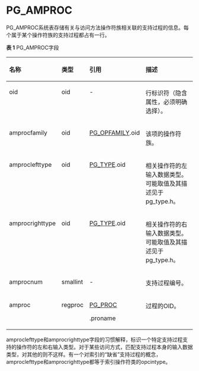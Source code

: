 # PG\_AMPROC

PG\_AMPROC系统表存储有关与访问方法操作符族相关联的支持过程的信息。每个属于某个操作符族的支持过程都占有一行。

**表 1**  PG\_AMPROC字段

<a name="zh-cn_topic_0283136801_zh-cn_topic_0237122269_zh-cn_topic_0059779370_t7a59d8d60366418a8e3673c9b19c705c"></a>
<table><thead align="left"><tr id="zh-cn_topic_0283136801_zh-cn_topic_0237122269_zh-cn_topic_0059779370_re40068783670428485d247da42bc401b"><th class="cellrowborder" valign="top" width="21.05%" id="mcps1.2.5.1.1"><p id="zh-cn_topic_0283136801_zh-cn_topic_0237122269_zh-cn_topic_0059779370_a491f98d50af54064a1d38482330c7b6d"><a name="zh-cn_topic_0283136801_zh-cn_topic_0237122269_zh-cn_topic_0059779370_a491f98d50af54064a1d38482330c7b6d"></a><a name="zh-cn_topic_0283136801_zh-cn_topic_0237122269_zh-cn_topic_0059779370_a491f98d50af54064a1d38482330c7b6d"></a>名称</p>
</th>
<th class="cellrowborder" valign="top" width="12.030000000000001%" id="mcps1.2.5.1.2"><p id="zh-cn_topic_0283136801_zh-cn_topic_0237122269_zh-cn_topic_0059779370_a8efe9ef20ad84d9496ad4c9fb62835f9"><a name="zh-cn_topic_0283136801_zh-cn_topic_0237122269_zh-cn_topic_0059779370_a8efe9ef20ad84d9496ad4c9fb62835f9"></a><a name="zh-cn_topic_0283136801_zh-cn_topic_0237122269_zh-cn_topic_0059779370_a8efe9ef20ad84d9496ad4c9fb62835f9"></a>类型</p>
</th>
<th class="cellrowborder" valign="top" width="25.94%" id="mcps1.2.5.1.3"><p id="zh-cn_topic_0283136801_zh-cn_topic_0237122269_zh-cn_topic_0059779370_a341f79d9b186448fa161e092cc9cb2cf"><a name="zh-cn_topic_0283136801_zh-cn_topic_0237122269_zh-cn_topic_0059779370_a341f79d9b186448fa161e092cc9cb2cf"></a><a name="zh-cn_topic_0283136801_zh-cn_topic_0237122269_zh-cn_topic_0059779370_a341f79d9b186448fa161e092cc9cb2cf"></a>引用</p>
</th>
<th class="cellrowborder" valign="top" width="40.98%" id="mcps1.2.5.1.4"><p id="zh-cn_topic_0283136801_zh-cn_topic_0237122269_zh-cn_topic_0059779370_a1b9f7057915846edb672cd468a3c5ebc"><a name="zh-cn_topic_0283136801_zh-cn_topic_0237122269_zh-cn_topic_0059779370_a1b9f7057915846edb672cd468a3c5ebc"></a><a name="zh-cn_topic_0283136801_zh-cn_topic_0237122269_zh-cn_topic_0059779370_a1b9f7057915846edb672cd468a3c5ebc"></a>描述</p>
</th>
</tr>
</thead>
<tbody><tr id="zh-cn_topic_0283136801_zh-cn_topic_0237122269_zh-cn_topic_0059779370_r6e4e8c8efc1b439f8e6297a45668aa6b"><td class="cellrowborder" valign="top" width="21.05%" headers="mcps1.2.5.1.1 "><p id="zh-cn_topic_0283136801_zh-cn_topic_0237122269_zh-cn_topic_0059779370_ab94015aa665d4dc781b063307c31c74c"><a name="zh-cn_topic_0283136801_zh-cn_topic_0237122269_zh-cn_topic_0059779370_ab94015aa665d4dc781b063307c31c74c"></a><a name="zh-cn_topic_0283136801_zh-cn_topic_0237122269_zh-cn_topic_0059779370_ab94015aa665d4dc781b063307c31c74c"></a>oid</p>
</td>
<td class="cellrowborder" valign="top" width="12.030000000000001%" headers="mcps1.2.5.1.2 "><p id="zh-cn_topic_0283136801_zh-cn_topic_0237122269_zh-cn_topic_0059779370_a5592d3eb591944488141c4ed535f8e50"><a name="zh-cn_topic_0283136801_zh-cn_topic_0237122269_zh-cn_topic_0059779370_a5592d3eb591944488141c4ed535f8e50"></a><a name="zh-cn_topic_0283136801_zh-cn_topic_0237122269_zh-cn_topic_0059779370_a5592d3eb591944488141c4ed535f8e50"></a>oid</p>
</td>
<td class="cellrowborder" valign="top" width="25.94%" headers="mcps1.2.5.1.3 "><p id="zh-cn_topic_0283136801_zh-cn_topic_0237122269_zh-cn_topic_0059779370_a4b184497394d48468c7f95ad0d9c44b4"><a name="zh-cn_topic_0283136801_zh-cn_topic_0237122269_zh-cn_topic_0059779370_a4b184497394d48468c7f95ad0d9c44b4"></a><a name="zh-cn_topic_0283136801_zh-cn_topic_0237122269_zh-cn_topic_0059779370_a4b184497394d48468c7f95ad0d9c44b4"></a>-</p>
</td>
<td class="cellrowborder" valign="top" width="40.98%" headers="mcps1.2.5.1.4 "><p id="zh-cn_topic_0283136801_zh-cn_topic_0237122269_zh-cn_topic_0059779370_a0e42a6f11ee94f9a8f534e7bbbc5a732"><a name="zh-cn_topic_0283136801_zh-cn_topic_0237122269_zh-cn_topic_0059779370_a0e42a6f11ee94f9a8f534e7bbbc5a732"></a><a name="zh-cn_topic_0283136801_zh-cn_topic_0237122269_zh-cn_topic_0059779370_a0e42a6f11ee94f9a8f534e7bbbc5a732"></a>行标识符（隐含属性，必须明确选择）。</p>
</td>
</tr>
<tr id="zh-cn_topic_0283136801_zh-cn_topic_0237122269_zh-cn_topic_0059779370_r89e3bcb2ad8f4036b6fb47dab6d13bad"><td class="cellrowborder" valign="top" width="21.05%" headers="mcps1.2.5.1.1 "><p id="zh-cn_topic_0283136801_zh-cn_topic_0237122269_zh-cn_topic_0059779370_ad81abd408a054eb792a1ab101c821f6e"><a name="zh-cn_topic_0283136801_zh-cn_topic_0237122269_zh-cn_topic_0059779370_ad81abd408a054eb792a1ab101c821f6e"></a><a name="zh-cn_topic_0283136801_zh-cn_topic_0237122269_zh-cn_topic_0059779370_ad81abd408a054eb792a1ab101c821f6e"></a>amprocfamily</p>
</td>
<td class="cellrowborder" valign="top" width="12.030000000000001%" headers="mcps1.2.5.1.2 "><p id="zh-cn_topic_0283136801_zh-cn_topic_0237122269_zh-cn_topic_0059779370_a8f7257a8a9c84bb29068e3b2e5a0392f"><a name="zh-cn_topic_0283136801_zh-cn_topic_0237122269_zh-cn_topic_0059779370_a8f7257a8a9c84bb29068e3b2e5a0392f"></a><a name="zh-cn_topic_0283136801_zh-cn_topic_0237122269_zh-cn_topic_0059779370_a8f7257a8a9c84bb29068e3b2e5a0392f"></a>oid</p>
</td>
<td class="cellrowborder" valign="top" width="25.94%" headers="mcps1.2.5.1.3 "><p id="zh-cn_topic_0283136801_zh-cn_topic_0237122269_zh-cn_topic_0059779370_a839b492aac624f8dac03b88112d0a8af"><a name="zh-cn_topic_0283136801_zh-cn_topic_0237122269_zh-cn_topic_0059779370_a839b492aac624f8dac03b88112d0a8af"></a><a name="zh-cn_topic_0283136801_zh-cn_topic_0237122269_zh-cn_topic_0059779370_a839b492aac624f8dac03b88112d0a8af"></a><a href="PG_OPFAMILY.md">PG_OPFAMILY</a>.oid</p>
</td>
<td class="cellrowborder" valign="top" width="40.98%" headers="mcps1.2.5.1.4 "><p id="zh-cn_topic_0283136801_zh-cn_topic_0237122269_zh-cn_topic_0059779370_a8abae3c9974e480e8acdfe19a04ad0a0"><a name="zh-cn_topic_0283136801_zh-cn_topic_0237122269_zh-cn_topic_0059779370_a8abae3c9974e480e8acdfe19a04ad0a0"></a><a name="zh-cn_topic_0283136801_zh-cn_topic_0237122269_zh-cn_topic_0059779370_a8abae3c9974e480e8acdfe19a04ad0a0"></a>该项的操作符族。</p>
</td>
</tr>
<tr id="zh-cn_topic_0283136801_zh-cn_topic_0237122269_zh-cn_topic_0059779370_rc7bc29f6e4d8410ab3b43755e3b0326a"><td class="cellrowborder" valign="top" width="21.05%" headers="mcps1.2.5.1.1 "><p id="zh-cn_topic_0283136801_zh-cn_topic_0237122269_zh-cn_topic_0059779370_ad643af5751bd45668ecb6237caf23eb9"><a name="zh-cn_topic_0283136801_zh-cn_topic_0237122269_zh-cn_topic_0059779370_ad643af5751bd45668ecb6237caf23eb9"></a><a name="zh-cn_topic_0283136801_zh-cn_topic_0237122269_zh-cn_topic_0059779370_ad643af5751bd45668ecb6237caf23eb9"></a>amproclefttype</p>
</td>
<td class="cellrowborder" valign="top" width="12.030000000000001%" headers="mcps1.2.5.1.2 "><p id="zh-cn_topic_0283136801_zh-cn_topic_0237122269_zh-cn_topic_0059779370_a169b75e8600f4a149972cd8dedadcb30"><a name="zh-cn_topic_0283136801_zh-cn_topic_0237122269_zh-cn_topic_0059779370_a169b75e8600f4a149972cd8dedadcb30"></a><a name="zh-cn_topic_0283136801_zh-cn_topic_0237122269_zh-cn_topic_0059779370_a169b75e8600f4a149972cd8dedadcb30"></a>oid</p>
</td>
<td class="cellrowborder" valign="top" width="25.94%" headers="mcps1.2.5.1.3 "><p id="zh-cn_topic_0283136801_zh-cn_topic_0237122269_zh-cn_topic_0059779370_ad6865fbdec414d1f940666cd5cb0ae5e"><a name="zh-cn_topic_0283136801_zh-cn_topic_0237122269_zh-cn_topic_0059779370_ad6865fbdec414d1f940666cd5cb0ae5e"></a><a name="zh-cn_topic_0283136801_zh-cn_topic_0237122269_zh-cn_topic_0059779370_ad6865fbdec414d1f940666cd5cb0ae5e"></a><a href="PG_TYPE.md">PG_TYPE</a>.oid</p>
</td>
<td class="cellrowborder" valign="top" width="40.98%" headers="mcps1.2.5.1.4 "><p id="zh-cn_topic_0283136801_zh-cn_topic_0237122269_zh-cn_topic_0059779370_a0a14b8ebbab0446b978888027039a861"><a name="zh-cn_topic_0283136801_zh-cn_topic_0237122269_zh-cn_topic_0059779370_a0a14b8ebbab0446b978888027039a861"></a><a name="zh-cn_topic_0283136801_zh-cn_topic_0237122269_zh-cn_topic_0059779370_a0a14b8ebbab0446b978888027039a861"></a>相关操作符的左输入数据类型。可能取值及其描述见于pg_type.h。</p>
</td>
</tr>
<tr id="zh-cn_topic_0283136801_zh-cn_topic_0237122269_zh-cn_topic_0059779370_rc15fc41890c64c4fbae83a345bd7466a"><td class="cellrowborder" valign="top" width="21.05%" headers="mcps1.2.5.1.1 "><p id="zh-cn_topic_0283136801_zh-cn_topic_0237122269_zh-cn_topic_0059779370_a6c8f488dbcab4be6a84bd2c884c7ae83"><a name="zh-cn_topic_0283136801_zh-cn_topic_0237122269_zh-cn_topic_0059779370_a6c8f488dbcab4be6a84bd2c884c7ae83"></a><a name="zh-cn_topic_0283136801_zh-cn_topic_0237122269_zh-cn_topic_0059779370_a6c8f488dbcab4be6a84bd2c884c7ae83"></a>amprocrighttype</p>
</td>
<td class="cellrowborder" valign="top" width="12.030000000000001%" headers="mcps1.2.5.1.2 "><p id="zh-cn_topic_0283136801_zh-cn_topic_0237122269_zh-cn_topic_0059779370_af793de1bf1594cf5badd64bad8a9e4a8"><a name="zh-cn_topic_0283136801_zh-cn_topic_0237122269_zh-cn_topic_0059779370_af793de1bf1594cf5badd64bad8a9e4a8"></a><a name="zh-cn_topic_0283136801_zh-cn_topic_0237122269_zh-cn_topic_0059779370_af793de1bf1594cf5badd64bad8a9e4a8"></a>oid</p>
</td>
<td class="cellrowborder" valign="top" width="25.94%" headers="mcps1.2.5.1.3 "><p id="zh-cn_topic_0283136801_zh-cn_topic_0237122269_zh-cn_topic_0059779370_a59583e3a3d8446e795b0d389d09997e6"><a name="zh-cn_topic_0283136801_zh-cn_topic_0237122269_zh-cn_topic_0059779370_a59583e3a3d8446e795b0d389d09997e6"></a><a name="zh-cn_topic_0283136801_zh-cn_topic_0237122269_zh-cn_topic_0059779370_a59583e3a3d8446e795b0d389d09997e6"></a><a href="PG_TYPE.md">PG_TYPE</a>.oid</p>
</td>
<td class="cellrowborder" valign="top" width="40.98%" headers="mcps1.2.5.1.4 "><p id="zh-cn_topic_0283136801_zh-cn_topic_0237122269_zh-cn_topic_0059779370_a99330251d63c469582bc507a075e98ab"><a name="zh-cn_topic_0283136801_zh-cn_topic_0237122269_zh-cn_topic_0059779370_a99330251d63c469582bc507a075e98ab"></a><a name="zh-cn_topic_0283136801_zh-cn_topic_0237122269_zh-cn_topic_0059779370_a99330251d63c469582bc507a075e98ab"></a>相关操作符的右输入数据类型。可能取值及其描述见于pg_type.h。</p>
</td>
</tr>
<tr id="zh-cn_topic_0283136801_zh-cn_topic_0237122269_zh-cn_topic_0059779370_r4f9b582d22154188ad45298d86480fcb"><td class="cellrowborder" valign="top" width="21.05%" headers="mcps1.2.5.1.1 "><p id="zh-cn_topic_0283136801_zh-cn_topic_0237122269_zh-cn_topic_0059779370_a508feb870222474ba8a341e18f6b9ac6"><a name="zh-cn_topic_0283136801_zh-cn_topic_0237122269_zh-cn_topic_0059779370_a508feb870222474ba8a341e18f6b9ac6"></a><a name="zh-cn_topic_0283136801_zh-cn_topic_0237122269_zh-cn_topic_0059779370_a508feb870222474ba8a341e18f6b9ac6"></a>amprocnum</p>
</td>
<td class="cellrowborder" valign="top" width="12.030000000000001%" headers="mcps1.2.5.1.2 "><p id="zh-cn_topic_0283136801_zh-cn_topic_0237122269_zh-cn_topic_0059779370_a47f6fe1bedfe46b093e4336003103cb4"><a name="zh-cn_topic_0283136801_zh-cn_topic_0237122269_zh-cn_topic_0059779370_a47f6fe1bedfe46b093e4336003103cb4"></a><a name="zh-cn_topic_0283136801_zh-cn_topic_0237122269_zh-cn_topic_0059779370_a47f6fe1bedfe46b093e4336003103cb4"></a>smallint</p>
</td>
<td class="cellrowborder" valign="top" width="25.94%" headers="mcps1.2.5.1.3 "><p id="zh-cn_topic_0283136801_zh-cn_topic_0237122269_zh-cn_topic_0059779370_a06a72c901d564049b9a1c6eab4436947"><a name="zh-cn_topic_0283136801_zh-cn_topic_0237122269_zh-cn_topic_0059779370_a06a72c901d564049b9a1c6eab4436947"></a><a name="zh-cn_topic_0283136801_zh-cn_topic_0237122269_zh-cn_topic_0059779370_a06a72c901d564049b9a1c6eab4436947"></a>-</p>
</td>
<td class="cellrowborder" valign="top" width="40.98%" headers="mcps1.2.5.1.4 "><p id="zh-cn_topic_0283136801_zh-cn_topic_0237122269_zh-cn_topic_0059779370_a57eaebf2220148d699f8c1bd09ca3194"><a name="zh-cn_topic_0283136801_zh-cn_topic_0237122269_zh-cn_topic_0059779370_a57eaebf2220148d699f8c1bd09ca3194"></a><a name="zh-cn_topic_0283136801_zh-cn_topic_0237122269_zh-cn_topic_0059779370_a57eaebf2220148d699f8c1bd09ca3194"></a>支持过程编号。</p>
</td>
</tr>
<tr id="zh-cn_topic_0283136801_zh-cn_topic_0237122269_zh-cn_topic_0059779370_r36b10351bf244158b98ec2bda3b911f6"><td class="cellrowborder" valign="top" width="21.05%" headers="mcps1.2.5.1.1 "><p id="zh-cn_topic_0283136801_zh-cn_topic_0237122269_zh-cn_topic_0059779370_a24ce566b308b45c39170969f98a28272"><a name="zh-cn_topic_0283136801_zh-cn_topic_0237122269_zh-cn_topic_0059779370_a24ce566b308b45c39170969f98a28272"></a><a name="zh-cn_topic_0283136801_zh-cn_topic_0237122269_zh-cn_topic_0059779370_a24ce566b308b45c39170969f98a28272"></a>amproc</p>
</td>
<td class="cellrowborder" valign="top" width="12.030000000000001%" headers="mcps1.2.5.1.2 "><p id="zh-cn_topic_0283136801_zh-cn_topic_0237122269_zh-cn_topic_0059779370_a7bf244d1c7bf44c2939b7068bf528e14"><a name="zh-cn_topic_0283136801_zh-cn_topic_0237122269_zh-cn_topic_0059779370_a7bf244d1c7bf44c2939b7068bf528e14"></a><a name="zh-cn_topic_0283136801_zh-cn_topic_0237122269_zh-cn_topic_0059779370_a7bf244d1c7bf44c2939b7068bf528e14"></a>regproc</p>
</td>
<td class="cellrowborder" valign="top" width="25.94%" headers="mcps1.2.5.1.3 "><p id="zh-cn_topic_0283136801_zh-cn_topic_0237122269_zh-cn_topic_0059779370_af972f4a5d69146e78b9ef25deb3f9793"><a name="zh-cn_topic_0283136801_zh-cn_topic_0237122269_zh-cn_topic_0059779370_af972f4a5d69146e78b9ef25deb3f9793"></a><a name="zh-cn_topic_0283136801_zh-cn_topic_0237122269_zh-cn_topic_0059779370_af972f4a5d69146e78b9ef25deb3f9793"></a><a href="PG_PROC.md">PG_PROC</a></p>
<p id="zh-cn_topic_0283136801_zh-cn_topic_0237122269_zh-cn_topic_0059779011_a53a72247b62848689a27dcea64fd0ca7"><a name="zh-cn_topic_0283136801_zh-cn_topic_0237122269_zh-cn_topic_0059779011_a53a72247b62848689a27dcea64fd0ca7"></a><a name="zh-cn_topic_0283136801_zh-cn_topic_0237122269_zh-cn_topic_0059779011_a53a72247b62848689a27dcea64fd0ca7"></a>.proname</p>
</td>
<td class="cellrowborder" valign="top" width="40.98%" headers="mcps1.2.5.1.4 "><p id="zh-cn_topic_0283136801_zh-cn_topic_0237122269_zh-cn_topic_0059779370_a61342aed863041489c9b2de211be4209"><a name="zh-cn_topic_0283136801_zh-cn_topic_0237122269_zh-cn_topic_0059779370_a61342aed863041489c9b2de211be4209"></a><a name="zh-cn_topic_0283136801_zh-cn_topic_0237122269_zh-cn_topic_0059779370_a61342aed863041489c9b2de211be4209"></a>过程的OID。</p>
</td>
</tr>
</tbody>
</table>

amproclefttype和amprocrighttype字段的习惯解释，标识一个特定支持过程支持的操作符的左和右输入类型。对于某些访问方式，匹配支持过程本身的输入数据类型，对其他的则不这样。有一个对索引的“缺省”支持过程的概念，amproclefttype和amprocrighttype都等于索引操作符类的opcintype。

